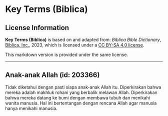 # Key Terms (Biblica)

## License Information

**Key Terms (Biblica)** is based on and adapted from: _Biblica Bible Dictionary_, [Biblica, Inc.](https://www.biblica.com/), 2023, which is licensed under a [CC BY-SA 4.0 license](https://creativecommons.org/licenses/by-sa/4.0/legalcode.en).

This markdown version is provided under the same license.



--------------------------------

## Anak-anak Allah (id: 203366)

Tidak diketahui dengan pasti siapa anak\-anak Allah itu. Diperkirakan bahwa mereka adalah makhluk rohani yang berbalik melawan Allah. Diperkirakan bahwa mereka datang ke bumi dengan membawa tubuh dan menikahi wanita manusia. Hal ini bertentangan dengan rencana Allah agar manusia hanya menikahi manusia.


